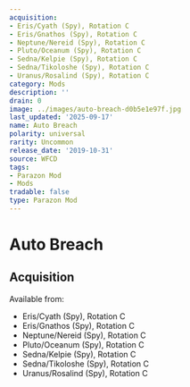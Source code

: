 ```yaml
---
acquisition:
- Eris/Cyath (Spy), Rotation C
- Eris/Gnathos (Spy), Rotation C
- Neptune/Nereid (Spy), Rotation C
- Pluto/Oceanum (Spy), Rotation C
- Sedna/Kelpie (Spy), Rotation C
- Sedna/Tikoloshe (Spy), Rotation C
- Uranus/Rosalind (Spy), Rotation C
category: Mods
description: ''
drain: 0
image: ../images/auto-breach-d0b5e1e97f.jpg
last_updated: '2025-09-17'
name: Auto Breach
polarity: universal
rarity: Uncommon
release_date: '2019-10-31'
source: WFCD
tags:
- Parazon Mod
- Mods
tradable: false
type: Parazon Mod
---
```


# Auto Breach

## Acquisition

Available from:
- Eris/Cyath (Spy), Rotation C
- Eris/Gnathos (Spy), Rotation C
- Neptune/Nereid (Spy), Rotation C
- Pluto/Oceanum (Spy), Rotation C
- Sedna/Kelpie (Spy), Rotation C
- Sedna/Tikoloshe (Spy), Rotation C
- Uranus/Rosalind (Spy), Rotation C

